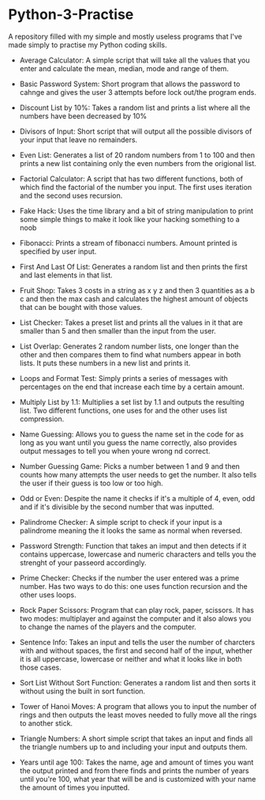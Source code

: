 # Python-3-Practise
A repository filled with my simple and mostly useless programs that I've made simply to practise my Python coding skills.

- Average Calculator: A simple script that will take all the values that you enter and calculate the mean, median, mode and range of them.

- Basic Password System: Short program that allows the password to cahnge and gives the user 3 attempts before lock out/the program ends.

- Discount List by 10%: Takes a random list and prints a list where all the numbers have been decreased by 10%

- Divisors of Input: Short script that will output all the possible divisors of your input that leave no remainders.

- Even List: Generates a list of 20 random numbers from 1 to 100 and then prints a new list containing only the even numbers from the origional list.

- Factorial Calculator: A script that has two different functions, both of which find the factorial of the number you input. The first uses iteration and the second uses recursion.

- Fake Hack: Uses the time library and a bit of string manipulation to print some simple things to make it look like your hacking something to a noob

- Fibonacci: Prints a stream of fibonacci numbers. Amount printed is specified by user input.

- First And Last Of List: Generates a random list and then prints the first and last elements in that list.

- Fruit Shop: Takes 3 costs in a string as x y z and then 3 quantities as a b c and then the max cash and calculates the highest amount of objects that can be bought with those values.

- List Checker: Takes a preset list and prints all the values in it that are smaller than 5 and then smaller than the input from the user.

- List Overlap: Generates 2 random number lists, one longer than the other and then compares them to find what numbers appear in both lists. It puts these numbers in a new list and prints it.

- Loops and Format Test: Simply prints a series of messages with percentages on the end that increase each time by a certain amount.

- Multiply List by 1.1: Multiplies a set list by 1.1 and outputs the resulting list. Two different functions, one uses for and the other uses list compression.

- Name Guessing: Allows you to guess the name set in the code for as long as you want until you guess the name correctly, also provides output messages to tell you when youre wrong nd correct.

- Number Guessing Game: Picks a number between 1 and 9 and then counts how many attempts the user needs to get the number. It also tells the user if their guess is too low or too high.

- Odd or Even: Despite the name it checks if it's a multiple of 4, even, odd and if it's divisible by the second number that was inputted.

- Palindrome Checker: A simple script to check if your input is a palindrome meaning the it looks the same as normal when reversed.

- Password Strength: Function that takes an imput and then detects if it contains uppercase, lowercase and numeric characters and tells you the strenght of your passeord accordingly.

- Prime Checker: Checks if the number the user entered was a prime number. Has two ways to do this: one uses function recursion and the other uses loops.

- Rock Paper Scissors: Program that can play rock, paper, scissors. It has two modes: multiplayer and against the computer and it also alows you to change the names of the players and the computer.

- Sentence Info: Takes an input and tells the user the number of charcters with and without spaces, the first and second half of the input, whether it is all uppercase, lowercase or neither and what it looks like in both those cases.

- Sort List Without Sort Function: Generates a random list and then sorts it without using the built in sort function.

- Tower of Hanoi Moves: A program that allows you to input the number of rings and then outputs the least moves needed to fully move all the rings to another stick.

- Triangle Numbers: A short simple script that takes an input and finds all the triangle numbers up to and including your input and outputs them.

- Years until age 100: Takes the name, age and amount of times you want the output printed and from there finds and prints the number of years until you're 100, what year that will be and is customized with your name the amount of times you inputted.
